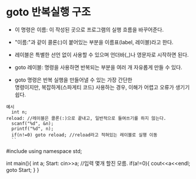 # goto 반복실행 구조
- 이 명령은 이름: 이 작성된 곳으로 프로그램의 실행 흐름을 바꾸어준다.
- "이름:"과 같이 콜론(:)이 붙어있는 부분을 이름표(label, 레이블)라고 한다.
- 레이블은 특별한 선언 없이 사용할 수 있으며 언더바(_)나 영문자로 시작하면 된다.

- goto 레이블:
    명령을 사용하면 반복되는 부분을 여러 개 자유롭게 만들 수 있다.

- goto 명령은 반복 실행을 만들어낼 수 있는 가장 간단한      
    명령이지만, 복잡하게(스파게티 코드) 사용하는 경우, 이해가 어렵고 오류가 생기기 쉽다.

```
예시
  int n;
reload: //레이블은 콜론(:)으로 끝내고, 일반적으로 들여쓰기를 하지 않는다.
  scanf("%d", &n);
  printf("%d", n);
  if(n!=0) goto reload; //reload라고 적혀있는 레이블로 실행 이동
  ``
```
#include <iostream>
using namespace std;

int main(){
    int a;
        Start:
            cin>>a;  //입력 몇개 할진 모름.
            if(a!=0){
                cout<<a<<endl;
                goto Start;
            }
}
```